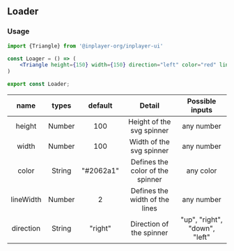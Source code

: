 ## Loader

### Usage

```jsx
import {Triangle} from '@inplayer-org/inplayer-ui'

const Loager = () => (
    <Triangle height={150} width={150} direction="left" color="red" lineWidth={4} />
)

export const Loader;

```

|   name    |     types    |   default  | Detail                            | Possible inputs |
| :-----:   | :----------: | :--------: | :-----------:                     | :------------:  |
| height    | Number       |  100       | Height of the svg spinner         |   any number |
| width     | Number       |  100       | Width of the svg spinner          |   any number |
| color     | String       |  "#2062a1" | Defines the color of the spinner  |   any color |
| lineWidth | Number       |  2         | Defines the width of the lines    |   any number |
| direction | String       | "right"    | Direction of the spinner          |   "up", "right", "down", "left" |